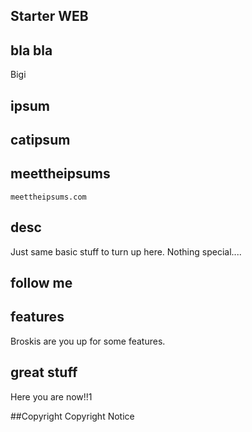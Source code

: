 ## Starter WEB

## bla bla
Bigi

## ipsum 

## catipsum

## meettheipsums
	meettheipsums.com
## desc
Just same basic stuff to turn up here. Nothing special....

## follow me 

## features
Broskis are you up for some features.


## great stuff 
Here you are now!!1

##Copyright
Copyright Notice